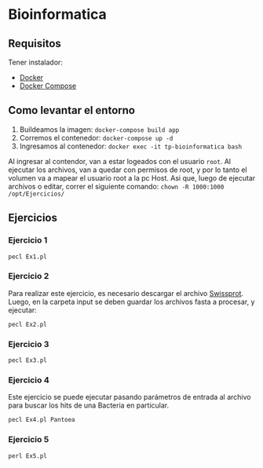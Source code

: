 # Bioinformatica

## Requisitos

Tener instalador:
 - [Docker](https://docs.docker.com/get-docker/)
 - [Docker Compose](https://docs.docker.com/compose/install/)

## Como levantar el entorno
1) Buildeamos la imagen: `docker-compose build app`
2) Corremos el contenedor: `docker-compose up -d`
3) Ingresamos al contenedor: `docker exec -it tp-bioinformatica bash`

Al ingresar al contendor, van a estar logeados con el usuario `root`. 
Al ejecutar los archivos, van a quedar con permisos de root, y por lo tanto el volumen va a mapear el usuario root a la pc Host.
Asi que, luego de ejecutar archivos o editar, correr el siguiente comando: `chown -R 1000:1000 /opt/Ejercicios/`

## Ejercicios

### Ejercicio 1

`pecl Ex1.pl`

### Ejercicio 2

Para realizar este ejercicio, es necesario descargar el archivo [Swissprot](ftp://ftp.ncbi.nlm.nih.gov/blast/db/FASTA/swissprot.gz).
Luego, en la carpeta input se deben guardar los archivos fasta a procesar, y ejecutar:

`pecl Ex2.pl`

### Ejercicio 3

`pecl Ex3.pl`

### Ejercicio 4

Este ejercicio se puede ejecutar pasando parámetros de entrada al archivo para buscar los hits de una Bacteria en particular.

`pecl Ex4.pl Pantoea`

### Ejercicio 5

`perl Ex5.pl` 